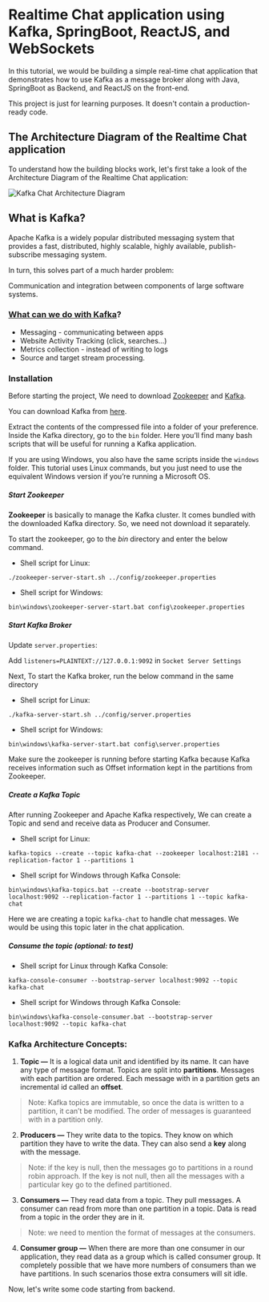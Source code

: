 # Realtime Chat application using Kafka, SpringBoot, ReactJS, and WebSockets

In this tutorial, we would be building a simple real-time chat application that demonstrates how to use Kafka as a message broker along with Java, SpringBoot as Backend, and ReactJS on the front-end.

This project is just for learning purposes. It doesn't contain a production-ready code.

## The Architecture Diagram of the Realtime Chat application
To understand how the building blocks work, let's first take a look of the Architecture Diagram of the Realtime Chat application:

![Kafka Chat Architecture Diagram](https://user-images.githubusercontent.com/1479717/194785449-b18576b5-7baf-4e82-be32-f574c66e0dec.png)

## What is Kafka?
Apache Kafka is a widely popular distributed messaging system that provides a fast, distributed, highly scalable, highly available, publish-subscribe messaging system.

In turn, this solves part of a much harder problem:

Communication and integration between components of large software systems.

### [What can we do with Kafka](https://kafka.apache.org/uses)?
* Messaging - communicating between apps
* Website Activity Tracking (click, searches...)
* Metrics collection - instead of writing to logs
* Source and target stream processing.

### Installation
Before starting the project, We need to download [Zookeeper](https://zookeeper.apache.org) and [Kafka](https://kafka.apache.org/).

You can download Kafka from [here](https://kafka.apache.org/downloads).

Extract the contents of the compressed file into a folder of your preference.
Inside the Kafka directory, go to the `bin` folder. Here you’ll find many bash scripts that will be useful for running a Kafka application.

If you are using Windows, you also have the same scripts inside the `windows` folder. This tutorial uses Linux commands, but you just need to use the equivalent Windows version if you’re running a Microsoft OS.

##### *Start Zookeeper*

**Zookeeper** is basically to manage the Kafka cluster. It comes bundled with the downloaded Kafka directory. So, we need not download it separately.

To start the zookeeper, go to the *bin* directory and enter the below command.
* Shell script for Linux:
```
./zookeeper-server-start.sh ../config/zookeeper.properties
```
* Shell script for Windows:
```
bin\windows\zookeeper-server-start.bat config\zookeeper.properties
```
##### *Start Kafka Broker*
Update `server.properties`:

Add `listeners=PLAINTEXT://127.0.0.1:9092` in `Socket Server Settings`

Next, To start the Kafka broker, run the below command in the same directory
* Shell script for Linux:
```
./kafka-server-start.sh ../config/server.properties
```
* Shell script for Windows:
```
bin\windows\kafka-server-start.bat config\server.properties
```
Make sure the zookeeper is running before starting Kafka because Kafka receives information such as Offset information kept in the partitions from Zookeeper.

##### *Create a Kafka Topic*

After running Zookeeper and Apache Kafka respectively, We can create a Topic and send and receive data as Producer and Consumer.
* Shell script for Linux:
```
kafka-topics --create --topic kafka-chat --zookeeper localhost:2181 --replication-factor 1 --partitions 1
```
* Shell script for Windows through Kafka Console:
```
bin\windows\kafka-topics.bat --create --bootstrap-server localhost:9092 --replication-factor 1 --partitions 1 --topic kafka-chat
```
Here we are creating a topic `kafka-chat` to handle chat messages. We would be using this topic later in the chat application.

##### *Consume the topic (optional: to test)*
* Shell script for Linux through Kafka Console:
```
kafka-console-consumer --bootstrap-server localhost:9092 --topic kafka-chat
```
* Shell script for Windows through Kafka Console:
```
bin\windows\kafka-console-consumer.bat --bootstrap-server localhost:9092 --topic kafka-chat
```
### Kafka Architecture Concepts:

1. **Topic —** It is a logical data unit and identified by its name. It can have any type of message format. Topics are split into **partitions**. Messages with each partition are ordered. Each message with in a partition gets an incremental id called an **offset**.

> Note: Kafka topics are immutable, so once the data is written to a partition, it can’t be modified. The order of messages is guaranteed with in a partition only.

2. **Producers —** They write data to the topics. They know on which partition they have to write the data. They can also send a **key** along with the message.

> Note: if the key is null, then the messages go to partitions in a round robin approach. If the key is not null, then all the messages with a particular key go to the defined partitioned.

3. **Consumers —** They read data from a topic. They pull messages. A consumer can read from more than one partition in a topic. Data is read from a topic in the order they are in it.

> Note: we need to mention the format of messages at the consumers.

4. **Consumer group —** When there are more than one consumer in our application, they read data as a group which is called consumer group. It completely possible that we have more numbers of consumers than we have partitions. In such scenarios those extra consumers will sit idle.

Now, let's write some code starting from backend.
